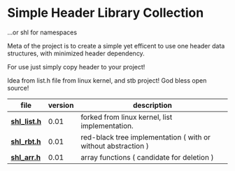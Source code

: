 # Simple Header Library Collection
...or shl for namespaces

Meta of the project is to create a simple yet efficent to use 
one header data structures, with minimized header dependency.

For use just simply copy header to your project!

Idea from list.h file from linux kernel,
and stb project!
God bless open source!

file | version | description
---------- | ------ | ----------------------------------- |
**[shl_list.h](shl_list.h)** | 0.01 | forked from linux kernel, list implementation.
**[shl_rbt.h](shl_rbt.h)** | 0.01 | red-black tree implementation ( with or without abstraction )
**[shl_arr.h](shl_arr.h)** | 0.01 | array functions ( candidate for deletion )
